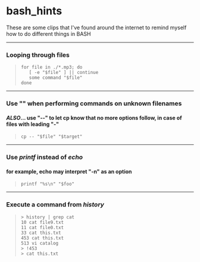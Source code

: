 # bash_hints
These are some clips that I've found around the internet to remind myself how to do different things in BASH
***
### Looping through files ###
>```
>for file in ./*.mp3; do
>    [ -e "$file" ] || continue
>    some command "$file"
>done
>```
***
### Use "" when performing commands on unknown filenames ###
#### _ALSO_... use "--" to let cp know that no more options follow, in case of files with leading "-" ####
>```
>cp -- "$file" "$target"
>```
***
### Use *printf* instead of *echo* ###
#### for example, echo may interpret "-n" as an option ####
>```
>printf "%s\n" "$foo"
>```
***
### Execute a command from *history* ###
>```
>> history | grep cat
 >10 cat file9.txt
 >11 cat file0.txt
 >33 cat this.txt
 >453 cat this.txt
 >513 vi catalog
>> !453
>> cat this.txt
>```
